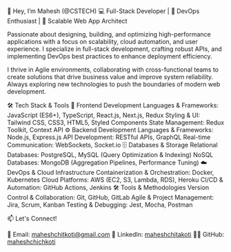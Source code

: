 👋 Hey, I’m Mahesh (@CSTECH)
💻 Full-Stack Developer | 🚀 DevOps Enthusiast | 🎯 Scalable Web App Architect

Passionate about designing, building, and optimizing high-performance applications with a focus on scalability, cloud automation, and user experience. I specialize in full-stack development, crafting robust APIs, and implementing DevOps best practices to enhance deployment efficiency.

I thrive in Agile environments, collaborating with cross-functional teams to create solutions that drive business value and improve system reliability. Always exploring new technologies to push the boundaries of modern web development.

🛠️ Tech Stack & Tools
🚀 Frontend Development
Languages & Frameworks: JavaScript (ES6+), TypeScript, React.js, Next.js, Redux
Styling & UI: Tailwind CSS, CSS3, HTML5, Styled Components
State Management: Redux Toolkit, Context API
⚙️ Backend Development
Languages & Frameworks: Node.js, Express.js
API Development: RESTful APIs, GraphQL
Real-time Communication: WebSockets, Socket.io
🗄️ Databases & Storage
Relational Databases: PostgreSQL, MySQL (Query Optimization & Indexing)
NoSQL Databases: MongoDB (Aggregation Pipelines, Performance Tuning)
☁️ DevOps & Cloud Infrastructure
Containerization & Orchestration: Docker, Kubernetes
Cloud Platforms: AWS (EC2, S3, Lambda, RDS), Heroku
CI/CD & Automation: GitHub Actions, Jenkins
🛠️ Tools & Methodologies
Version Control & Collaboration: Git, GitHub, GitLab
Agile & Project Management: Jira, Scrum, Kanban
Testing & Debugging: Jest, Mocha, Postman

📫 Let's Connect!

📩 Email: maheshchitkoti@gmail.com
🔗 LinkedIn: [maheshchitakoti](https://www.linkedin.com/in/maheshchitakoti/)
👨‍💻 GitHub: [maheshchichkoti](https://github.com/maheshchichkoti/)
